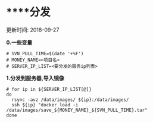 # ****分发
更新时间: 2018-09-27

**0.一些变量**
```
# SVN_PULL_TIME=$(date '+%F')
# MONEY_NAME=<项目名>
# SERVER_IP_LIST=<要分发的服务ip列表>
```

**1.分发到服务器,导入镜像**
```
# for ip in ${SERVER_IP_LIST[@]}
do
  rsync -avz /data/images/ ${ip}:/data/images/
  ssh ${ip} "docker load -i /data/images/save_${MONEY_NAME}_${SVN_PULL_TIME}.tar"
done
```
